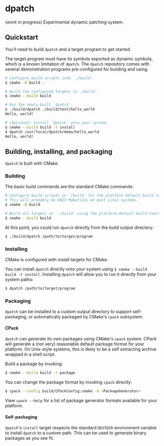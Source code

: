 # dpatch

(work in progress) Experimental dynamic patching system.


## Quickstart

You'll need to build `dpatch` and a target program to get started.

The target program must have its symbols exported as dynamic symbols, which is a known limitation of `dpatch`. The `dpatch` repository comes with several demonstration programs pre-configured for building and using.

```sh
# Configure build scripts into `./build`.
$ cmake -B build .

# Build the configured targets in ./build`.
$ cmake --build build

# Run the newly-built `dpatch`.
$ ./build/dpatch ./build/test/hello_world
Hello, world!

# (Optional) Install `dpatch` onto your system.
$ cmake --build build -t install
$ dpatch /usr/local/dpatch/demo/hello_world
Hello, world!
```


## Building, installing, and packaging

`dpatch` is built with CMake.

### Building

The basic build commands are the standard CMake commands:

```sh
# Configure build scripts in `/build` for the platform default build tool.
# This will probably be UNIX Makefiles on most Linux systems.
$ cmake -B build

# Build all targets in `./build` using the platform-default build tools.
$ cmake --build build
```

At this point, you could run `dpatch` directly from the build output directory:

```sh
$ ./build/dpatch /path/to/target/program
```


### Installing

CMake is configured with install targets for CMake.

You can install `dpatch` directly onto your system using `$ cmake --build build -t install`. Installing `dpatch` will allow you to run it directly from your system paths:

```sh
$ dpatch /path/to/target/program
```

### Packaging

`dpatch` can be installed to a custom output directory to support self-packaging, or automatically packaged by CMake's `cpack` subsystem.

#### CPack

`dpatch` can generate its own packages using CMake's `cpack` system. CPack will generate a (not very) reasonable default package format for your platform. On Unix-style systems, this is likely to be a self extracting archive wrapped in a shell script.

Build a package by invoking:

```sh
$ cmake --build build -t package
```

You can change the package format by invoking `cpack` directly:

```sh
$ cpack --config build/CPackConfig.cmake -G <PackageGenerator>
```

View `cpack --help` for a list of package generator formats available for your platform.

#### Self-packaging

`dpatch`'s `install` target respects the standard `DESTDIR` environment variable to install `dpatch` to a custom path. This can be used to generate binary packages as you see fit.
